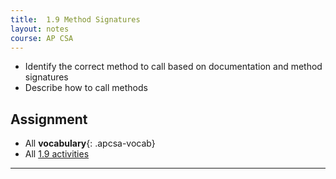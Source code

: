 ```yaml
---
title:  1.9 Method Signatures
layout: notes
course: AP CSA
---
```


- Identify the correct method to call based on documentation and method signatures
- Describe how to call methods

## Assignment

- All **vocabulary**{: .apcsa-vocab}
- All [1.9 activities](https://runestone.academy/ns/books/published/manvillehighschool_csawesome2_2526/topic-1-9-method-signatures.html)

---

